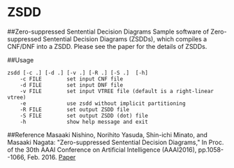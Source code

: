 # ZSDD
##Zero-suppressed Sentential Decision Diagrams
Sample software of Zero-suppressed Sentential Decision Diagrams (ZSDDs), which compiles a CNF/DNF into a ZSDD. Please see the paper for the details of ZSDDs.


##Usage
```
zsdd [-c .] [-d .] [-v .] [-R .] [-S .]  [-h]
    -c FILE        set input CNF file
    -d FILE        set input DNF file
    -v FILE        set input VTREE file (default is a right-linear vtree)
    -e             use zsdd without implicit partitioning
    -R FILE        set output ZSDD file
    -S FILE        set output ZSDD (dot) file
    -h             show help message and exit
```    

##Reference
Masaaki Nishino, Norihito Yasuda, Shin-ichi Minato, and Masaaki Nagata: "Zero-suppressed Sentential Decision Diagrams," In Proc. of the 30th AAAI Conference on Artificial Intelligence (AAAI2016), pp.1058--1066, Feb. 2016. [Paper](http://www.aaai.org/ocs/index.php/AAAI/AAAI16/paper/view/12434)
